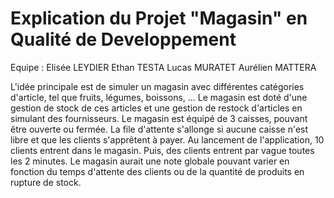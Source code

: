 # Explication du Projet "Magasin" en Qualité de Developpement

Equipe : Elisée LEYDIER
			Ethan TESTA
			Lucas MURATET
			Aurélien MATTERA

L'idée principale est de simuler un magasin avec différentes catégories d'article, tel que fruits, légumes, boissons, ...
Le magasin est doté d'une gestion de stock de ces articles et une gestion de restock d'articles en simulant des fournisseurs.
Le magasin est équipé de 3 caisses, pouvant être ouverte ou fermée. La file d'attente s'allonge si aucune caisse n'est libre et que les clients s'apprêtent à payer.
Au lancement de l'application, 10 clients entrent dans le magasin. Puis, des clients entrent par vague toutes les 2 minutes.
Le magasin aurait une note globale pouvant varier en fonction du temps d'attente des clients ou  de la quantité de produits en rupture de stock.
